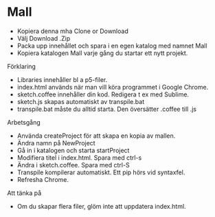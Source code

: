 # Mall

* Kopiera denna mha Clone or Download
* Välj Download .Zip 
* Packa upp innehållet och spara i en egen katalog med namnet Mall
* Kopiera katalogen Mall varje gång du startar ett nytt projekt.

Förklaring

* Libraries innehåller bl a p5-filer.
* index.html används när man vill köra programmet i Google Chrome.
* sketch.coffee innehåller din kod. Redigera t ex med Sublime.
* sketch.js skapas automatiskt av transpile.bat
* transpile.bat måste du alltid starta. Den översätter .coffee till .js

Arbetsgång

* Använda createProject för att skapa en kopia av mallen.
* Ändra namn på NewProject
* Gå in i katalogen och starta startProject
* Modifiera titel i index.html. Spara med ctrl-s
* Ändra i sketch.coffee. Spara med ctrl-S
* Transpile kompilerar automatiskt. Ett pip hörs vid syntaxfel.
* Refresha Chrome.

Att tänka på

* Om du skapar flera filer, glöm inte att uppdatera index.html.